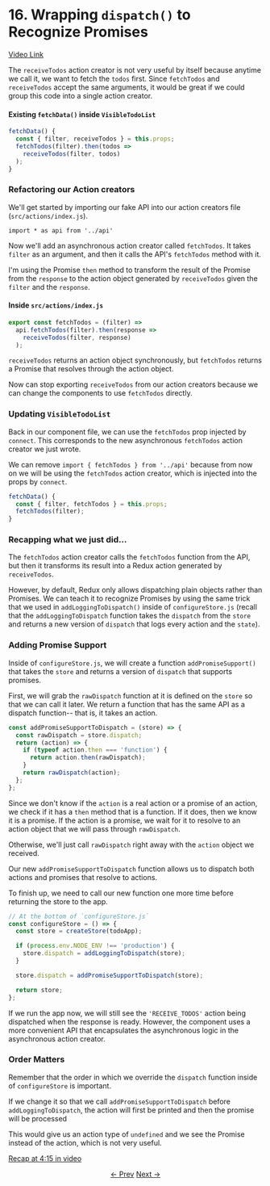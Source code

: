 # 16. Wrapping `dispatch()` to Recognize Promises
[Video Link](https://egghead.io/lessons/javascript-redux-wrapping-dispatch-to-recognize-promises)

The `receiveTodos` action creator is not very useful by itself because anytime we call it, we want to fetch the `todos` first. Since `fetchTodos` and `receiveTodos` accept the same arguments, it would be great if we could group this code into a single action creator.

#### Existing `fetchData()` inside `VisibleTodoList`
```javascript
fetchData() {
  const { filter, receiveTodos } = this.props;
  fetchTodos(filter).then(todos =>
    receiveTodos(filter, todos)
  );
}
```

### Refactoring our Action creators

We'll get started by importing our fake API into our action creators file (`src/actions/index.js`).

`import * as api from '../api'`

Now we'll add an asynchronous action creator called `fetchTodos`. It takes `filter` as an argument, and then it calls the API's `fetchTodos` method with it.

I'm using the Promise `then` method to transform the result of the Promise from the `response` to the action object generated by `receiveTodos` given the `filter` and the `response`.

#### Inside `src/actions/index.js`
```javascript
export const fetchTodos = (filter) =>
  api.fetchTodos(filter).then(response =>
    receiveTodos(filter, response)
  );
```

`receiveTodos` returns an action object synchronously, but `fetchTodos` returns a Promise that resolves through the action object.

Now can stop exporting `receiveTodos` from our action creators because we can change the components to use `fetchTodos` directly.

### Updating `VisibleTodoList`

Back in our component file, we can use the `fetchTodos` prop injected by `connect`. This corresponds to the new asynchronous `fetchTodos` action creator we just wrote.

We can remove `import { fetchTodos } from '../api'` because from now on we will be using the `fetchTodos` action creator, which is injected into the props by `connect`.

```javascript
fetchData() {
  const { filter, fetchTodos } = this.props;
  fetchTodos(filter);
}
```

### Recapping what we just did...

The `fetchTodos` action creator calls the `fetchTodos` function from the API, but then it transforms its result into a Redux action generated by `receiveTodos`.

However, by default, Redux only allows dispatching plain objects rather than Promises. We can teach it to recognize Promises by using the same trick that we used in `addLoggingToDispatch()` inside of `configureStore.js` (recall that the `addLoggingToDispatch` function takes the `dispatch` from the `store` and returns a new version of `dispatch` that logs every action and the `state`).

### Adding Promise Support

Inside of `configureStore.js`, we will create a function `addPromiseSupport()` that takes the `store` and returns a version of `dispatch` that supports promises.

First, we will grab the `rawDispatch` function at it is defined on the `store` so that we can call it later. We return a function that has the same API as a dispatch function-- that is, it takes an action.

```javascript
const addPromiseSupportToDispatch = (store) => {
  const rawDispatch = store.dispatch;
  return (action) => {
    if (typeof action.then === 'function') {
      return action.then(rawDispatch);
    }
    return rawDispatch(action);
  };
};
```

Since we don't know if the `action` is a real action or a promise of an action, we check if it has a `then` method that is a function. If it does, then we know it is a promise. If the action is a promise, we wait for it to resolve to an action object that we will pass through `rawDispatch`.

Otherwise, we'll just call `rawDispatch` right away with the `action` object we received.

Our new `addPromiseSupportToDispatch` function allows us to dispatch both actions and promises that resolve to actions.

To finish up, we need to call our new function one more time before returning the store to the app.

```javascript
// At the bottom of `configureStore.js`
const configureStore = () => {
  const store = createStore(todoApp);

  if (process.env.NODE_ENV !== 'production') {
    store.dispatch = addLoggingToDispatch(store);
  }

  store.dispatch = addPromiseSupportToDispatch(store);

  return store;
};
```

If we run the app now, we will still see the `'RECEIVE_TODOS'` action being dispatched when the response is ready. However, the component uses a more convenient API that encapsulates the asynchronous logic in the asynchronous action creator.

### Order Matters

Remember that the order in which we override the `dispatch` function inside of `configureStore` is important.

If we change it so that we call `addPromiseSupportToDispatch` before `addLoggingToDispatch`, the action will first be printed and then the promise will be processed

This would give us an action type of `undefined` and we see the Promise instead of the action, which is not very useful.

[Recap at 4:15 in video](https://egghead.io/lessons/javascript-redux-wrapping-dispatch-to-recognize-promises)


<p align="center">
<a href="./15-Dispatching_Actions_with_the_Fetched_Data.md"><- Prev</a>
<a href="./17-The_Middleware_Chain.md">Next -></a>
</p>